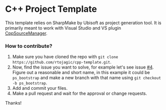 # C++ Project Template
This template relies on SharpMake by Ubisoft as project generation tool. It is primarily meant to work with Visual Studio and VS plugin [CppSourceManager](https://github.com/rtojagic/cpp-source-manager).

### How to contribute?
1. Make sure you have cloned the repo with `git clone https://github.com/rtojagic/cpp-template.git`.
2. Now, find the issue you want to solve, for example let's see issue [#4](https://github.com/rtojagic/cpp-template/issues/4). Figure out a reasonable and short name, in this example it could be `ps_bootstrap` and make a new branch with that name using `git checkout -b ps_bootstrap`.
3. Add and commit your files.
4. Make a pull request and wait for the approval or change requests.

Thanks!
